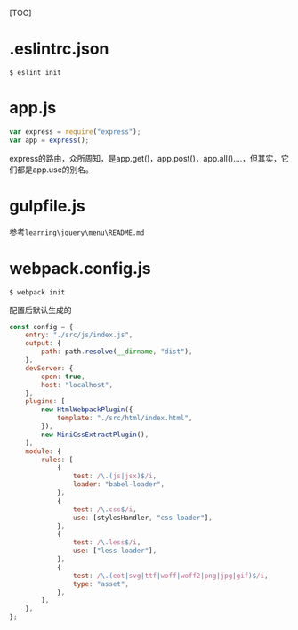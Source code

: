 
[TOC]

# .eslintrc.json
```shell
$ eslint init
```

# app.js



```javascript
var express = require("express");
var app = express();
```

express的路由，众所周知，是app.get()，app.post()，app.all()....，但其实，它们都是app.use的别名。


# gulpfile.js
参考`learning\jquery\menu\README.md`

# webpack.config.js

```shell
$ webpack init
```

配置后默认生成的
```jsx
const config = {
    entry: "./src/js/index.js",
    output: {
        path: path.resolve(__dirname, "dist"),
    },
    devServer: {
        open: true,
        host: "localhost",
    },
    plugins: [
        new HtmlWebpackPlugin({
            template: "./src/html/index.html",
        }),
        new MiniCssExtractPlugin(),
    ],
    module: {
        rules: [
            {
                test: /\.(js|jsx)$/i,
                loader: "babel-loader",
            },
            {
                test: /\.css$/i,
                use: [stylesHandler, "css-loader"],
            },
            {
                test: /\.less$/i,
                use: ["less-loader"],
            },
            {
                test: /\.(eot|svg|ttf|woff|woff2|png|jpg|gif)$/i,
                type: "asset",
            },
        ],
    },
};
```
